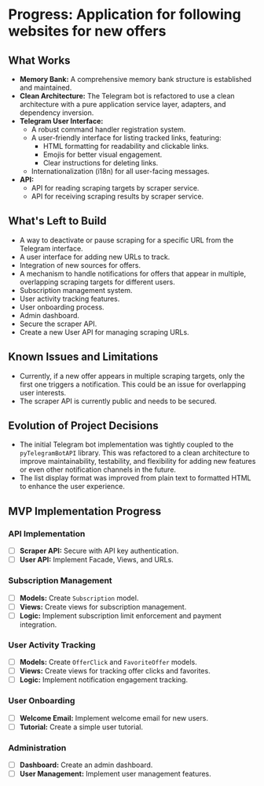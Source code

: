# Progress: Application for following websites for new offers

## What Works
- **Memory Bank:** A comprehensive memory bank structure is established and maintained.
- **Clean Architecture:** The Telegram bot is refactored to use a clean architecture with a pure application service layer, adapters, and dependency inversion.
- **Telegram User Interface:**
  - A robust command handler registration system.
  - A user-friendly interface for listing tracked links, featuring:
    - HTML formatting for readability and clickable links.
    - Emojis for better visual engagement.
    - Clear instructions for deleting links.
  - Internationalization (i18n) for all user-facing messages.
- **API:**
    - API for reading scraping targets by scraper service.
    - API for receiving scraping results by scraper service.


## What's Left to Build
- A way to deactivate or pause scraping for a specific URL from the Telegram interface.
- A user interface for adding new URLs to track.
- Integration of new sources for offers.
- A mechanism to handle notifications for offers that appear in multiple, overlapping scraping targets for different users.
- Subscription management system.
- User activity tracking features.
- User onboarding process.
- Admin dashboard.
- Secure the scraper API.
- Create a new User API for managing scraping URLs.

## Known Issues and Limitations
- Currently, if a new offer appears in multiple scraping targets, only the first one triggers a notification. This could be an issue for overlapping user interests.
- The scraper API is currently public and needs to be secured.

## Evolution of Project Decisions
- The initial Telegram bot implementation was tightly coupled to the `pyTelegramBotAPI` library. This was refactored to a clean architecture to improve maintainability, testability, and flexibility for adding new features or even other notification channels in the future.
- The list display format was improved from plain text to formatted HTML to enhance the user experience.

## MVP Implementation Progress

### API Implementation
- [ ] **Scraper API:** Secure with API key authentication.
- [ ] **User API:** Implement Facade, Views, and URLs.

### Subscription Management
- [ ] **Models:** Create `Subscription` model.
- [ ] **Views:** Create views for subscription management.
- [ ] **Logic:** Implement subscription limit enforcement and payment integration.

### User Activity Tracking
- [ ] **Models:** Create `OfferClick` and `FavoriteOffer` models.
- [ ] **Views:** Create views for tracking offer clicks and favorites.
- [ ] **Logic:** Implement notification engagement tracking.

### User Onboarding
- [ ] **Welcome Email:** Implement welcome email for new users.
- [ ] **Tutorial:** Create a simple user tutorial.

### Administration
- [ ] **Dashboard:** Create an admin dashboard.
- [ ] **User Management:** Implement user management features.
